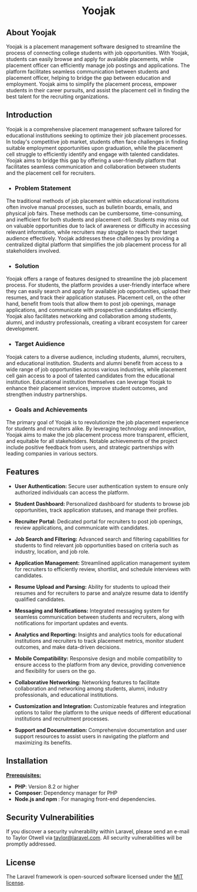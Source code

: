 <p align="center">
    <h1 align ="center"> <b> Yoojak </b> </h1>
</p>

## About Yoojak

Yoojak is a placement management software designed to streamline the process of connecting college students with job opportunities. With Yoojak, students can easily browse and apply for available placements, while placement officer can efficiently manage job postings and applications. The platform facilitates seamless communication between students and placement officer, helping to bridge the gap between education and employment. Yoojak aims to simplify the placement process, empower students in their career pursuits, and assist the placement cell in finding the best talent for the recruiting organizations.

## Introduction

Yoojak is a comprehensive placement management software tailored for educational institutions seeking to optimize their job placement processes. In today's competitive job market, students often face challenges in finding suitable employment opportunities upon graduation, while the placement cell struggle to efficiently identify and engage with talented candidates. Yoojak aims to bridge this gap by offering a user-friendly platform that facilitates seamless communication and collaboration between students and the placement cell for recruiters.

- ### Problem Statement

The traditional methods of job placement within educational institutions often involve manual processes, such as bulletin boards, emails, and physical job fairs. These methods can be cumbersome, time-consuming, and inefficient for both students and placement cell. Students may miss out on valuable opportunities due to lack of awareness or difficulty in accessing relevant information, while recruiters may struggle to reach their target audience effectively. Yoojak addresses these challenges by providing a centralized digital platform that simplifies the job placement process for all stakeholders involved.

- ### Solution

Yoojak offers a range of features designed to streamline the job placement process. For students, the platform provides a user-friendly interface where they can easily search and apply for available job opportunities, upload their resumes, and track their application statuses. Placement cell, on the other hand, benefit from tools that allow them to post job openings, manage applications, and communicate with prospective candidates efficiently. Yoojak also facilitates networking and collaboration among students, alumni, and industry professionals, creating a vibrant ecosystem for career development.

- ### Target Auidience

Yoojak caters to a diverse audience, including students, alumni, recruiters, and educational institution. Students and alumni benefit from access to a wide range of job opportunities across various industries, while placement cell gain access to a pool of talented candidates from the educational institution. Educational institution themselves can leverage Yoojak to enhance their placement services, improve student outcomes, and strengthen industry partnerships.

- ### Goals and Achievements

The primary goal of Yoojak is to revolutionize the job placement experience for students and recruiters alike. By leveraging technology and innovation, Yoojak aims to make the job placement process more transparent, efficient, and equitable for all stakeholders. Notable achievements of the project include positive feedback from users, and strategic partnerships with leading companies in various sectors.

## Features

- <b>User Authentication:</b> Secure user authentication system to ensure only authorized individuals can access the platform.

- <b>Student Dashboard: </b> Personalized dashboard for students to browse job opportunities, track application statuses, and manage their profiles.

- <b>Recruiter Portal:</b>  Dedicated portal for recruiters to post job openings, review applications, and communicate with candidates.

- <b>Job Search and Filtering:</b> Advanced search and filtering capabilities for students to find relevant job opportunities based on criteria such as industry, location, and job role.

- <b>Application Management:</b> Streamlined application management system for recruiters to efficiently review, shortlist, and schedule interviews with candidates.

- <b>Resume Upload and Parsing:</b> Ability for students to upload their resumes and for recruiters to parse and analyze resume data to identify qualified candidates.

- <b>Messaging and Notifications:</b> Integrated messaging system for seamless communication between students and recruiters, along with notifications for important updates and events.

- <b>Analytics and Reporting:</b> Insights and analytics tools for educational institutions and recruiters to track placement metrics, monitor student outcomes, and make data-driven decisions.

- <b> Mobile Compatibility:</b> Responsive design and mobile compatibility to ensure access to the platform from any device, providing convenience and flexibility for users on the go.

- <b> Collaborative Networking:</b> Networking features to facilitate collaboration and networking among students, alumni, industry professionals, and educational institutions.

- <b>Customization and Integration: </b> Customizable features and integration options to tailor the platform to the unique needs of different educational institutions and recruitment processes.

- <b>Support and Documentation: </b> Comprehensive documentation and user support resources to assist users in navigating the platform and maximizing its benefits.

## Installation

<u><b>Prerequisites:</b></u>
- <b>PHP</b>: Version 8.2 or higher
- <b>Composer</b>: Dependency manager for PHP
- <b>Node.js and npm </b>: For managing front-end dependencies.


## Security Vulnerabilities

If you discover a security vulnerability within Laravel, please send an e-mail to Taylor Otwell via [taylor@laravel.com](mailto:taylor@laravel.com). All security vulnerabilities will be promptly addressed.

## License

The Laravel framework is open-sourced software licensed under the [MIT license](https://opensource.org/licenses/MIT).
